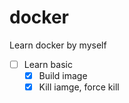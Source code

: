 # docker
Learn docker by myself
- [ ] Learn basic
  + [x] Build image
  + [x] Kill iamge, force kill  
